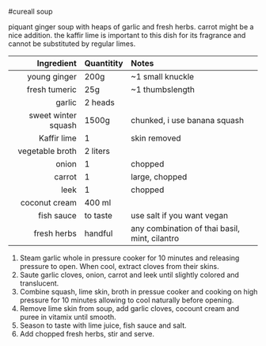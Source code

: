 #cureall soup

piquant ginger soup with heaps of garlic and fresh herbs. carrot might be a nice addition. the kaffir lime is important to this dish for its fragrance and cannot be substituted by regular limes.

Ingredient | Quantitity | Notes 
---------: | :--------- | :----
young ginger | 200g | ~1 small knuckle
fresh tumeric | 25g | ~1 thumbslength
garlic | 2 heads 
sweet winter squash| 1500g | chunked, i use banana squash
Kaffir lime | 1 | skin removed 
vegetable broth | 2 liters 
onion | 1 | chopped
carrot | 1 | large, chopped
leek | 1 | chopped
coconut cream | 400 ml 
fish sauce | to taste | use salt if you want vegan
fresh herbs | handful | any combination of thai basil, mint, cilantro

1. Steam garlic whole in pressure cooker for 10 minutes and releasing pressure to open. When cool, extract cloves from their skins. 
2. Saute garlic cloves, onion, carrot and leek until slightly colored and translucent. 
3. Combine squash, lime skin, broth in pressue cooker and cooking on high pressure for 10 minutes allowing to cool naturally before opening.
4. Remove lime skin from soup, add garlic cloves, cocount cream and puree in vitamix until smooth.
5. Season to taste with lime juice, fish sauce and salt. 
6. Add chopped fresh herbs, stir and serve.
